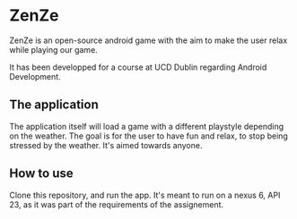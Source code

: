 # ZenZe

ZenZe is an open-source android game with the aim to make the user relax while playing our game. 

It has been developped for a course at UCD Dublin regarding Android Development. 

## The application

The application itself will load a game with a different playstyle depending on the weather. The goal is for the user to have fun and relax, to stop being stressed by the weather. It's aimed towards anyone.

## How to use

Clone this repository, and run the app. It's meant to run on a nexus 6, API 23, as it was part of the requirements of the assignement. 

